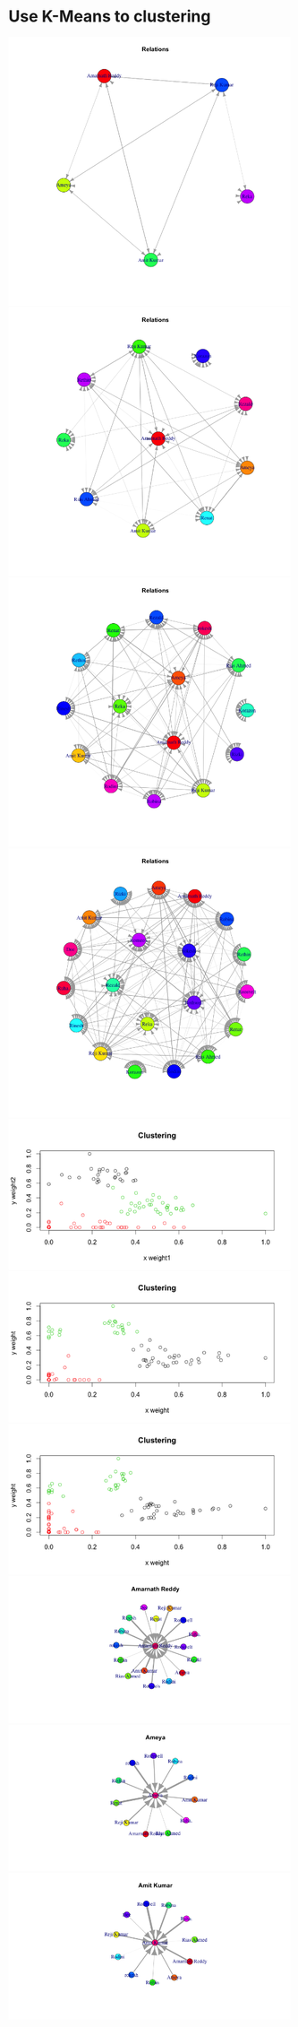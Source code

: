 # Use K-Means to clustering

<img alt="k means" src="/img/relations5.png"/>

<img alt="k means" src="/img/relations10.png"/>

<img alt="k means" src="/img/relations15.png"/>

<img alt="k means" src="/img/relations20.png"/>

<img alt="k means" src="/img/clustering2.png"/>

<img alt="k means" src="/img/clustering3.png"/>

<img alt="k means" src="/img/clustering5.png"/>

<img alt="k means" src="/img/clustering6.png"/>

<img alt="k means" src="/img/clustering7.png"/>

<img alt="k means" src="/img/clustering8.png"/>
